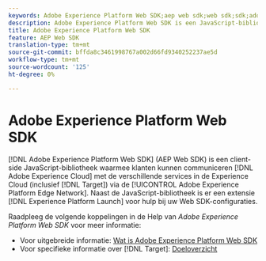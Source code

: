 ```yaml
---
keywords: Adobe Experience Platform Web SDK;aep web sdk;web sdk;sdk;adobe experience cloud;platform edge network;adobe experience platform edge network;edge network;aep edge network
description: Adobe Experience Platform Web SDK is een JavaScript-bibliotheek aan de clientzijde waarmee klanten van Adobe Experience Cloud via het Adobe Experience Platform Edge Network kunnen communiceren met de verschillende services in de Experience Cloud.
title: Adobe Experience Platform Web SDK
feature: AEP Web SDK
translation-type: tm+mt
source-git-commit: bffda8c3461998767a002d66fd9340252237ae5d
workflow-type: tm+mt
source-wordcount: '125'
ht-degree: 0%

---
```



# Adobe Experience Platform Web SDK

[!DNL Adobe Experience Platform Web SDK] (AEP Web SDK) is een client-side JavaScript-bibliotheek waarmee klanten kunnen communiceren  [!DNL Adobe Experience Cloud] met de verschillende services in de Experience Cloud (inclusief  [!DNL Target]) via de  [!UICONTROL Adobe Experience Platform Edge Network]. Naast de JavaScript-bibliotheek is er een extensie [!DNL Experience Platform Launch] voor hulp bij uw Web SDK-configuraties.

Raadpleeg de volgende koppelingen in de Help van *Adobe Experience Platform Web SDK* voor meer informatie:

* Voor uitgebreide informatie: [Wat is Adobe Experience Platform Web SDK](/help/c-implementing-target/c-implementing-target-for-client-side-web/aep-web-sdk.md)
* Voor specifieke informatie over [!DNL Target]: [Doeloverzicht](https://experienceleague.adobe.com/docs/experience-platform/edge/personalization/adobe-target/target-overview.html)
